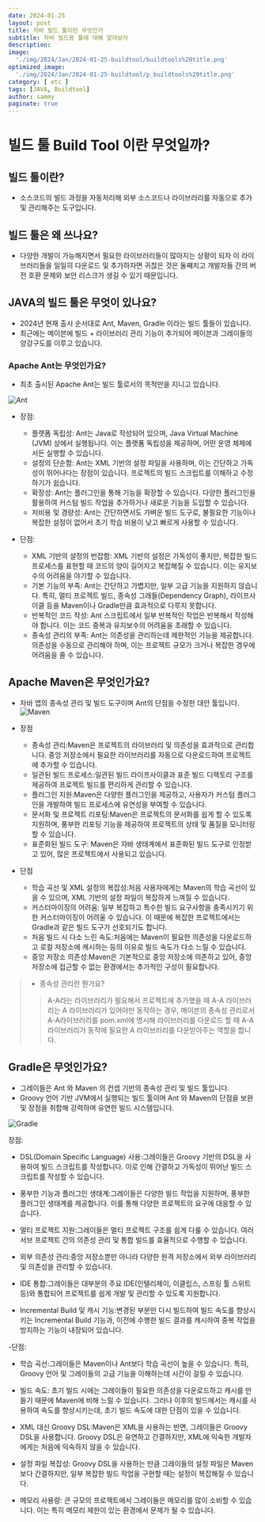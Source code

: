 ```yaml
---
date: 2024-01-25
layout: post
title: 자바 빌드 툴이란 무엇인가
subtitle: 자바 빌드용 툴에 대해 알아보자
description: 
image: 
  './img/2024/Jan/2024-01-25-buildtool/buildtools%20title.png'
optimized_image:    
  './img/2024/Jan/2024-01-25-buildtool/p_buildtools%20title.png'
category: [ etc ]
tags: [JAVA, Buildtool]
author: sammy
paginate: true
---
```


# 빌드 툴 Build Tool 이란 무엇일까?

## 빌드 툴이란?
- 소스코드의 빌드 과정을 자동처리해 외부 소스코드나 라이브러리를 자동으로 추가 및 관리해주는 도구입니다.
  
## 빌드 툴은 왜 쓰나요? 
- 다양한 개발이 가능해지면서 필요한 라이브러리들이 많아지는 상황이 되자 이 라이브러리들을 일일히 다운로드 및 추가하자면 귀찮은 것은 둘째치고 개발자들 간의 버전 호환 문제와 보안 리스크가 생길 수 있기 때문입니다.
  
## JAVA의 빌드 툴은 무엇이 있나요?
- 2024년 현재 출시 순서대로 Ant, Maven, Gradle 이라는 빌드 툴들이 있습니다. 
- 최근에는 메이븐에 빌드 + 라이브러리 관리 기능이 추가되어 메이븐과 그레이들의 양강구도를 이루고 있습니다.


### Apache Ant는 무엇인가요?
- 최초 출시된 Apache Ant는 빌드 툴로서의 목적만을 지니고 있습니다.

![Ant](https://www.vectorlogo.zone/logos/apache_ant/apache_ant-ar21.png)
- 장점:
   * 플랫폼 독립성: Ant는 Java로 작성되어 있으며, Java Virtual Machine (JVM) 상에서 실행됩니다. 이는 플랫폼 독립성을 제공하며, 어떤 운영 체제에서든 실행할 수 있습니다.
   * 설정의 단순함: Ant는 XML 기반의 설정 파일을 사용하며, 이는 간단하고 가독성이 뛰어나다는 장점이 있습니다. 프로젝트의 빌드 스크립트를 이해하고 수정하기가 쉽습니다.
   * 확장성: Ant는 플러그인을 통해 기능을 확장할 수 있습니다. 다양한 플러그인을 활용하여 커스텀 빌드 작업을 추가하거나 새로운 기능을 도입할 수 있습니다.
   * 저비용 및 경량성: Ant는 간단하면서도 가벼운 빌드 도구로, 불필요한 기능이나 복잡한 설정이 없어서 초기 학습 비용이 낮고 빠르게 사용할 수 있습니다.
  
- 단점:
  * XML 기반의 설정의 번잡함: XML 기반의 설정은 가독성이 좋지만, 복잡한 빌드 프로세스를 표현할 때 코드의 양이 길어지고 복잡해질 수 있습니다. 이는 유지보수의 어려움을 야기할 수 있습니다.
  * 기본 기능의 부족: Ant는 간단하고 가볍지만, 일부 고급 기능을 지원하지 않습니다. 특히, 멀티 프로젝트 빌드, 종속성 그래들(Dependency Graph), 라이프사이클 등을 Maven이나 Gradle만큼 효과적으로 다루지 못합니다.
  * 반복적인 코드 작성: Ant 스크립트에서 일부 반복적인 작업은 반복해서 작성해야 합니다. 이는 코드 중복과 유지보수의 어려움을 초래할 수 있습니다.
  * 종속성 관리의 부족: Ant는 의존성을 관리하는데 제한적인 기능을 제공합니다. 의존성을 수동으로 관리해야 하며, 이는 프로젝트 규모가 크거나 복잡한 경우에 어려움을 줄 수 있습니다.



## Apache Maven은 무엇인가요?
- 자바 앱의 종속성 관리 및 빌드 도구이며 Ant의 단점을 수정한 대안 툴입니다.
![Maven](https://miro.medium.com/v2/resize:fit:1400/0*npJtyZTaTB_pyDrU.jpg)

- 장점 
  * 종속성 관리:Maven은 프로젝트의 라이브러리 및 의존성을 효과적으로 관리합니다. 중앙 저장소에서 필요한 라이브러리를 자동으로 다운로드하여 프로젝트에 추가할 수 있습니다.
  * 일관된 빌드 프로세스:일관된 빌드 라이프사이클과 표준 빌드 디렉토리 구조를 제공하여 프로젝트 빌드를 편리하게 관리할 수 있습니다.
  * 플러그인 지원:Maven은 다양한 플러그인을 제공하고, 사용자가 커스텀 플러그인을 개발하여 빌드 프로세스에 유연성을 부여할 수 있습니다.
  * 문서화 및 프로젝트 리포팅:Maven은 프로젝트의 문서화를 쉽게 할 수 있도록 지원하며, 풍부한 리포팅 기능을 제공하여 프로젝트의 상태 및 품질을 모니터링할 수 있습니다.
  * 표준화된 빌드 도구: Maven은 자바 생태계에서 표준화된 빌드 도구로 인정받고 있어, 많은 프로젝트에서 사용되고 있습니다.

- 단점
  * 학습 곡선 및 XML 설정의 복잡성:처음 사용자에게는 Maven의 학습 곡선이 있을 수 있으며, XML 기반의 설정 파일이 복잡하게 느껴질 수 있습니다.
  * 커스터마이징의 어려움: 일부 복잡하고 특수한 빌드 요구사항을 충족시키기 위한 커스터마이징이 어려울 수 있습니다. 이 때문에 복잡한 프로젝트에서는 Gradle과 같은 빌드 도구가 선호되기도 합니다.
  * 처음 빌드 시 다소 느린 속도:처음에는 Maven이 필요한 의존성을 다운로드하고 로컬 저장소에 캐시하는 등의 이유로 빌드 속도가 다소 느릴 수 있습니다.
  * 중앙 저장소 의존성:Maven은 기본적으로 중앙 저장소에 의존하고 있어, 중앙 저장소에 접근할 수 없는 환경에서는 추가적인 구성이 필요합니다.

>* 종속성 관리란 뭔가요?
>> A-A라는 라이브러리가 필요해서 프로젝트에 추가했을 때 A-A 라이브러리는 A 라이브러리가 있어야만 동작하는 경우, 메이븐의 종속성 관리로서 A-A라이브러리를 pom.xml에 명시해 라이브러리를 다운로드 할 때 A-A라이브러리가 동작에 필요한 A 라이브러리를 다운받아주는 역할을 합니다.



## Gradle은 무엇인가요?
- 그레이들은 Ant 와 Maven 의 컨셉 기반의 종속성 관리 및 빌드 툴입니다.
- Groovy 언어 기반 JVM에서 실행되는 빌드 툴이며 Ant 와 Maven의 단점을 보완 및 장점을 취합해 강력하며 유연한 빌드 시스템입니다.

![Gradle](https://miro.medium.com/v2/resize:fit:900/0*57I7tLFIZvtH-E3C.png)

장점:
* DSL(Domain Specific Language) 사용:그레이들은 Groovy 기반의 DSL을 사용하여 빌드 스크립트를 작성합니다. 이로 인해 간결하고 가독성이 뛰어난 빌드 스크립트를 작성할 수 있습니다.

* 풍부한 기능과 플러그인 생태계:그레이들은 다양한 빌드 작업을 지원하며, 풍부한 플러그인 생태계를 제공합니다. 이를 통해 다양한 프로젝트의 요구에 대응할 수 있습니다.

* 멀티 프로젝트 지원:그레이들은 멀티 프로젝트 구조를 쉽게 다룰 수 있습니다. 여러 서브 프로젝트 간의 의존성 관리 및 통합 빌드를 효율적으로 수행할 수 있습니다.

* 외부 의존성 관리:중앙 저장소뿐만 아니라 다양한 원격 저장소에서 외부 라이브러리 및 의존성을 관리할 수 있습니다.

* IDE 통합:그레이들은 대부분의 주요 IDE(인텔리제이, 이클립스, 스프링 툴 스위트 등)와 통합되어 프로젝트를 쉽게 개발 및 관리할 수 있도록 지원합니다.

* Incremental Build 및 캐시 기능:변경된 부분만 다시 빌드하여 빌드 속도를 향상시키는 Incremental Build 기능과, 이전에 수행한 빌드 결과를 캐시하여 중복 작업을 방지하는 기능이 내장되어 있습니다.

-단점:
  * 학습 곡선:그레이들은 Maven이나 Ant보다 학습 곡선이 높을 수 있습니다. 특히, Groovy 언어 및 그레이들의 고급 기능을 이해하는데 시간이 걸릴 수 있습니다.
  
  * 빌드 속도: 초기 빌드 시에는 그레이들이 필요한 의존성을 다운로드하고 캐시를 만들기 때문에 Maven에 비해 느릴 수 있습니다. 그러나 이후의 빌드에서는 캐시를 사용하여 속도를 향상시키는데, 초기 빌드 속도에 대한 단점이 있을 수 있습니다.

  * XML 대신 Groovy DSL:Maven은 XML을 사용하는 반면, 그레이들은 Groovy DSL을 사용합니다. Groovy DSL은 유연하고 간결하지만, XML에 익숙한 개발자에게는 처음에 익숙하지 않을 수 있습니다.
  
  * 설정 파일 복잡성: Groovy DSL을 사용하는 만큼 그레이들의 설정 파일은 Maven보다 간결하지만, 일부 복잡한 빌드 작업을 구현할 때는 설정이 복잡해질 수 있습니다.
  
  * 메모리 사용량: 큰 규모의 프로젝트에서 그레이들은 메모리를 많이 소비할 수 있습니다. 이는 특히 메모리 제한이 있는 환경에서 문제가 될 수 있습니다.